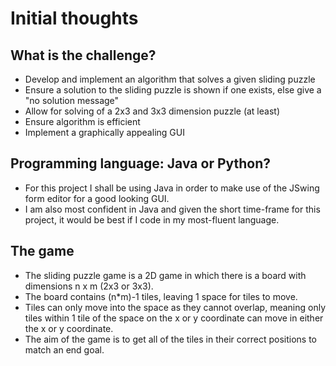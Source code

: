 # Initial thoughts
## What is the challenge?
- Develop and implement an algorithm that solves a given sliding puzzle
- Ensure a solution to the sliding puzzle is shown if one exists, else give a "no solution message"
- Allow for solving of a 2x3 and 3x3 dimension puzzle (at least)
- Ensure algorithm is efficient
- Implement a graphically appealing GUI

## Programming language: Java or Python?
- For this project I shall be using Java in order to make use of the JSwing form editor for a good looking GUI.
- I am also most confident in Java and given the short time-frame for this project, it would be best if I code in my most-fluent language.

## The game
- The sliding puzzle game is a 2D game in which there is a board with dimensions n x m (2x3 or 3x3).
- The board contains (n*m)-1 tiles, leaving 1 space for tiles to move.
- Tiles can only move into the space as they cannot overlap, meaning only tiles within 1 tile of the space on the x or y coordinate can move in either the x or y coordinate.
- The aim of the game is to get all of the tiles in their correct positions to match an end goal.